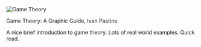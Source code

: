 <img src="../../public/images/book_covers/gametheory.jpg" id="cover" alt="Game Theory"/>
<p id="title">Game Theory: A Graphic Guide, Ivan Pastine</p>

A nice brief introduction to game theory. Lots of real world examples. Quick read.
